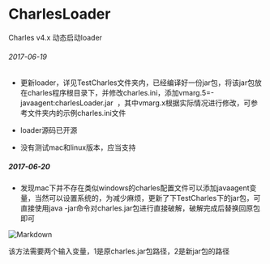 # CharlesLoader
Charles v4.x 动态启动loader

###### 2017-06-19
* 更新loader，详见TestCharles文件夹内，已经编译好一份jar包，将该jar包放在charles程序根目录下，并修改charles.ini，添加vmarg.5=-javaagent:charlesLoader.jar  ，其中vmarg.x根据实际情况进行修改，可参考文件夹内的示例charles.ini文件

* loader源码已开源

* 没有测试mac和linux版本，应当支持

##### 2017-06-20
* 发现mac下并不存在类似windows的charles配置文件可以添加javaagent变量，当然可以设置系统的，为减少麻烦，更新了下TestCharles下的jar包，可直接使用java -jar命令对charles.jar包进行直接破解，破解完成后替换回原包即可

![Markdown](http://i1.buimg.com/1949/1738a2ef10c8a0d9.png)

该方法需要两个输入变量，1是原charles.jar包路径，2是新jar包的路径
